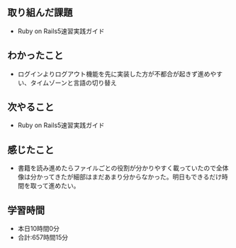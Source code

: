 ## 取り組んだ課題
- Ruby on Rails5速習実践ガイド
## わかったこと
- ログインよりログアウト機能を先に実装した方が不都合が起きず進めやすい、タイムゾーンと言語の切り替え
## 次やること
- Ruby on Rails5速習実践ガイド
## 感じたこと
- 書籍を読み進めたらファイルごとの役割が分かりやすく載っていたので全体像は分かってきたが細部はまだあまり分からなかった。明日もできるだけ時間を取って進めたい。
## 学習時間
- 本日10時間0分<br>
- 合計:657時間15分
